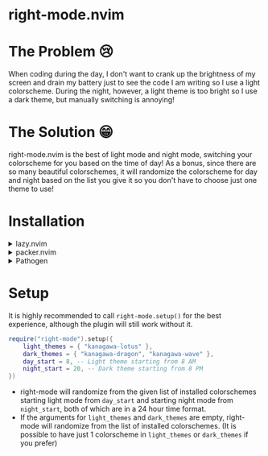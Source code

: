 # right-mode.nvim

# The Problem 😢

When coding during the day, I don't want to crank up the brightness of my screen and drain my battery just to see the code I am writing so I use a light colorscheme. During the night, however, a light theme is too bright so I use a dark theme, but manually switching is annoying!

# The Solution 😁

right-mode.nvim is the best of light mode and night mode, switching your colorscheme for you based on the time of day! As a bonus, since there are so many beautiful colorschemes, it will randomize the colorscheme for day and night based on the list you give it so you don't have to choose just one theme to use!

# Installation

<details>
    <summary>lazy.nvim</summary>

```lua
{
    "rohitpoduval1/right-mode.nvim",
    config = function()
        require("right-mode").setup({
            light_themes = { "kanagawa-lotus" },
            dark_themes = { "kanagawa-dragon", "kanagawa-wave" },
            day_start = 8, -- Light theme starting from 8 AM
            night_start = 20, -- Dark theme starting from 8 PM
        })
    end,
}
```

</details>

<details>
    <summary>packer.nvim</summary>

```lua
use {
  'rohitpoduval1/right-mode',
  config = function()
    require("right-mode").setup({
        light_themes = { "kanagawa-lotus" },
        dark_themes = { "kanagawa-dragon", "kanagawa-wave" },
        day_start = 8, -- Light theme starting from 8 AM
        night_start = 20, -- Dark theme starting from 8 PM
    })
}
```

</details>

<details>
    <summary>Pathogen</summary>

```
git clone --depth=1 https://github.com/rohitpoduval1/right-mode.git ~/.vim/bundle/
```

</details>

# Setup

It is highly recommended to call `right-mode.setup()` for the best experience, although the plugin will still work without it.

```lua
require("right-mode").setup({
    light_themes = { "kanagawa-lotus" },
	dark_themes = { "kanagawa-dragon", "kanagawa-wave" },
	day_start = 8, -- Light theme starting from 8 AM
	night_start = 20, -- Dark theme starting from 8 PM
})
```

- right-mode will randomize from the given list of installed colorschemes starting light mode from `day_start` and starting night mode from `night_start`, both of which are in a 24 hour time format.
- If the arguments for `light_themes` and `dark_themes` are empty, right-mode will randomize from the list of installed colorschemes. (It is possible to have just 1 colorscheme in `light_themes` or `dark_themes` if you prefer)
